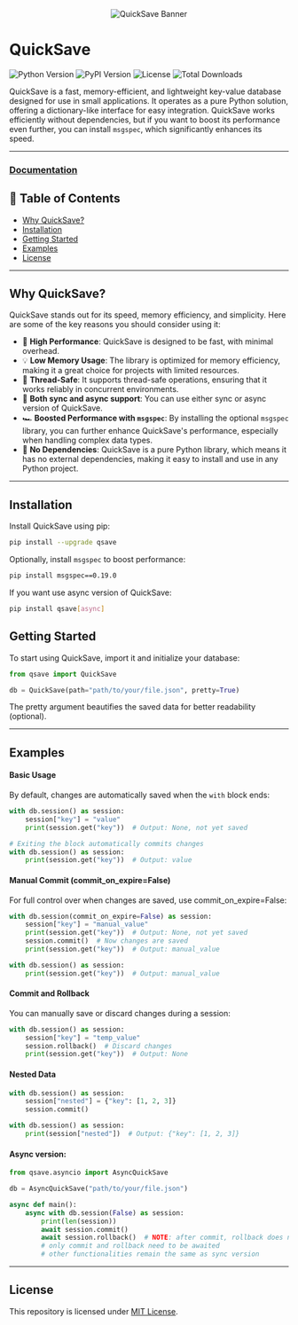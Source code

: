 <div align="center">
    <img src="https://i.imgur.com/NcSTdBc.jpg" alt="QuickSave Banner" style="width: auto; height: auto; max-height: 300px;">
</div>

# QuickSave

![Python Version](https://img.shields.io/pypi/pyversions/qsave)
![PyPI Version](https://img.shields.io/pypi/v/qsave)
![License](https://img.shields.io/pypi/l/qsave)
![Total Downloads](https://static.pepy.tech/badge/qsave)

QuickSave is a fast, memory-efficient, and lightweight key-value database designed for use in small applications. It operates as a pure Python solution, offering a dictionary-like interface for easy integration. QuickSave works efficiently without dependencies, but if you want to boost its performance even further, you can install `msgspec`, which significantly enhances its speed.

---

### [Documentation](https://nasrollahyusefi.github.io/QuickSave/)
## 📖 Table of Contents
- [Why QuickSave?](#why-quicksave)
- [Installation](#installation)
- [Getting Started](#getting-started)
- [Examples](#examples)
- [License](#license)

---

## Why QuickSave?

QuickSave stands out for its speed, memory efficiency, and simplicity. Here are some of the key reasons you should consider using it:

- 🚀 **High Performance**: QuickSave is designed to be fast, with minimal overhead.
- 💡 **Low Memory Usage**: The library is optimized for memory efficiency, making it a great choice for projects with limited resources.
- 🧵 **Thread-Safe**: It supports thread-safe operations, ensuring that it works reliably in concurrent environments.
- 🔀 **Both sync and async support**: You can use either sync or async version of QuickSave.
- 🏎️ **Boosted Performance with `msgspec`**: By installing the optional `msgspec` library, you can further enhance QuickSave's performance, especially when handling complex data types.
- 🔧 **No Dependencies**: QuickSave is a pure Python library, which means it has no external dependencies, making it easy to install and use in any Python project.

---

## Installation
Install QuickSave using pip:
```bash
pip install --upgrade qsave
```

Optionally, install `msgspec` to boost performance:
```bash
pip install msgspec==0.19.0
```

If you want use async version of QuickSave:
```bash
pip install qsave[async]
```

## Getting Started

To start using QuickSave, import it and initialize your database:
```python
from qsave import QuickSave

db = QuickSave(path="path/to/your/file.json", pretty=True)
```
The pretty argument beautifies the saved data for better readability (optional).

---

## Examples

#### Basic Usage
By default, changes are automatically saved when the `with` block ends:
```python
with db.session() as session:
    session["key"] = "value"
    print(session.get("key"))  # Output: None, not yet saved

# Exiting the block automatically commits changes
with db.session() as session:
    print(session.get("key"))  # Output: value
```

#### Manual Commit (commit_on_expire=False)
For full control over when changes are saved, use commit_on_expire=False:
```python
with db.session(commit_on_expire=False) as session:
    session["key"] = "manual_value"
    print(session.get("key"))  # Output: None, not yet saved
    session.commit()  # Now changes are saved
    print(session.get("key"))  # Output: manual_value

with db.session() as session:
    print(session.get("key"))  # Output: manual_value
```

#### Commit and Rollback
You can manually save or discard changes during a session:
```python
with db.session() as session:
    session["key"] = "temp_value"
    session.rollback()  # Discard changes
    print(session.get("key"))  # Output: None
```

#### Nested Data
```python
with db.session() as session:
    session["nested"] = {"key": [1, 2, 3]}
    session.commit()

with db.session() as session:
    print(session["nested"])  # Output: {"key": [1, 2, 3]}
```

#### Async version:
```python
from qsave.asyncio import AsyncQuickSave

db = AsyncQuickSave("path/to/your/file.json")

async def main():
    async with db.session(False) as session:
        print(len(session))
        await session.commit()
        await session.rollback()  # NOTE: after commit, rollback does nothing :(
        # only commit and rollback need to be awaited
        # other functionalities remain the same as sync version
```

---

## License
This repository is licensed under [MIT License](https://qsave.github.com/).
